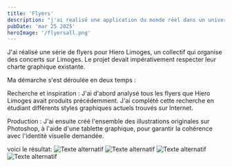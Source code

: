 ```yaml
---
title: 'Flyers'
description: "j'ai realisé une application du monde réel dans un univers de fiction." 
pubDate: 'mar 25 2025'
heroImage: '/flyersall.png'
---
```


J'ai réalisé une série de flyers pour Hiero Limoges, un collectif qui organise des concerts sur Limoges. Le projet devait impérativement respecter leur charte graphique existante.

Ma démarche s'est déroulée en deux temps :

Recherche et inspiration : J'ai d'abord analysé tous les flyers que Hiero Limoges avait produits précédemment. J'ai complété cette recherche en étudiant différents styles graphiques actuels trouvés sur Internet.

Production : J'ai ensuite créé l'ensemble des illustrations originales sur Photoshop, à l'aide d'une tablette graphique, pour garantir la cohérence avec l'identité visuelle demandée.

voici le résultat:
![Texte alternatif](/flyers-1.png)
![Texte alternatif](/flyers-2.png)
![Texte alternatif](/flyers-3.png)
![Texte alternatif](/flyers-4.png)
